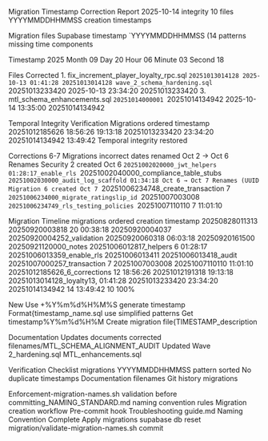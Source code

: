 Migration Timestamp Correction Report 2025-10-14 integrity 10 files YYYYMMDDHHMMSS creation timestamps

Migration files Supabase timestamp `YYYYMMDDHHMMSS (14 patterns missing time components

Timestamp 2025 Month 09 Day 20 Hour 06 Minute 03 Second 18

Files Corrected 1. fix_increment_player_loyalty_rpc.sql `20251013014128 2025-10-13 01:41:28 20251013014128 wave_2_schema_hardening.sql `20251013233420 2025-10-13 23:34:20 20251013233420 3. mtl_schema_enhancements.sql `20251014000001 `20251014134942 2025-10-14 13:35:00 20251014134942

Temporal Integrity Verification Migrations ordered timestamp 20251012185626 18:56:26 19:13:18 20251013233420 23:34:20 20251014134942 13:49:42 Temporal integrity restored

Corrections 6-7 Migrations incorrect dates renamed Oct 2 → Oct 6 Renames Security 2 created Oct 6 `20251002020000_jwt_helpers 01:28:17_enable_rls `20251002040000_compliance_table_stubs `20251002030000_audit_log_scaffold 01:34:18 Oct 6 → Oct 7 Renames (UUID Migration 6 created Oct 7 `20251006234748_create_transaction 7 `20251006234000_migrate_ratingslip_id `20251007003008 `20251006234749_rls_testing_policies `20251007110110 7 11:01:10

Migration Timeline migrations ordered creation timestamp 20250828011313 20250920003818 20 00:38:18 20250920004037 20250920004252_validation 20250920060318 06:03:18 20250920161500 20250921120000_notes 20251006012817_helpers 6 01:28:17 20251006013359_enable_rls 20251006013411 20251006013418_audit 20251007000257_transaction 7 20251007003008 20251007110110 11:01:10 20251012185626_6_corrections 12 18:56:26 20251012191318 19:13:18 20251013014128_loyalty13, 01:41:28 20251013233420 23:34:20 20251014134942 14 13:49:42 10 100%

New Use +%Y%m%d%H%M%S generate timestamp Format{timestamp_name.sql use simplified patterns Get timestamp%Y%m%d%H%M Create migration file{TIMESTAMP_description

Documentation Updates documents corrected filenames/MTL_SCHEMA_ALIGNMENT_AUDIT Updated Wave 2_hardening.sql MTL_enhancements.sql

Verification Checklist migrations YYYYMMDDHHMMSS pattern sorted No duplicate timestamps Documentation filenames Git history migrations

Enforcement-migration-names.sh validation before committing_NAMING_STANDARD.md naming convention rules Migration creation workflow Pre-commit hook Troubleshooting guide.md Naming Convention Complete Apply migrations supabase db reset migration/validate-migration-names.sh commit
